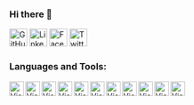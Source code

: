 ### Hi there 👋
<p align="left">
  <a href="https://github.com/randheerrrk"><img alt="GitHub" title="GitHub" height="32" width="32" src="https://img.icons8.com/doodle/48/000000/github.png"></a>
  <a href="www.linkedin.com/in/randheerrrk"><img alt="LinkedIn" title="LinkedIn" height="32" width="32" src="https://img.icons8.com/doodle/48/000000/linkedin.png"></a>
  <a href="https://www.facebook.com/randheer.rrk"><img alt="Facebook" title="Facebook" height="32" width="32" src="https://img.icons8.com/doodle/48/000000/facebook-new.png"></a>
  <a href="https://twitter.com/randheerrrk"><img alt="Twitter" title="Twitter" height="32" width="32" src="https://img.icons8.com/doodle/50/000000/twitter.png"></a>
</p>

### Languages and Tools:

<img align="left" alt="Visual Studio Code" width="26px" src="https://img.icons8.com/color/48/000000/c-plus-plus-logo.png"/>
<img align="left" alt="Visual Studio Code" width="26px" src="https://img.icons8.com/color/48/000000/c-programming.png"/>
<img align="left" alt="Visual Studio Code" width="26px" src="https://img.icons8.com/color/48/000000/java-coffee-cup-logo.png"/>
<img align="left" alt="Visual Studio Code" width="26px" src="https://img.icons8.com/color/48/000000/python.png"/>
<img align="left" alt="Visual Studio Code" width="26px"  src="https://img.icons8.com/color/48/000000/golang.png"/>
<img align="left" alt="Visual Studio Code" width="26px" src="https://img.icons8.com/color/48/000000/javascript.png"/>
<img align="left" alt="Visual Studio Code" width="26px" src="https://img.icons8.com/color/48/000000/typescript.png"/>
<img align="left" alt="Visual Studio Code" width="26px"  src="https://img.icons8.com/color/48/000000/html-5.png"/>
<img align="left" alt="Visual Studio Code" width="26px"  src="https://img.icons8.com/color/48/000000/css3.png"/>
<img align="left" alt="Visual Studio Code" width="26px" src="https://img.icons8.com/color/48/000000/graphql.png"/>
<img align="left" alt="Visual Studio Code" width="26px"  src="https://img.icons8.com/ios-filled/50/000000/mysql-logo.png"/>